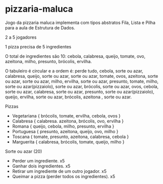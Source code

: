 # pizzaria-maluca

Jogo da pizzaria maluca implementa com tipos abstratos Fila, Lista e Pilha para a aula de Estrutura de Dados.

2 a 5 jogadores

1 pizza precisa de 5 ingredientes

O total de ingredientes são 10: cebola, calabresa, queijo, tomate, ovo, azeitona, milho, presunto, brócolis, ervilha.

O tabuleiro é circular e a ordem é: perde tudo, cebola, sorte ou azar, calabresa, queijo, sorte ou azar, sorte ou azar, tomate, ovos, azeitona, sorte ou azar, sorte ou azar, milho, ervilha,  sorte ou azar, presunto, tomate, milho, sorte ou azar(pizzaiolo), sorte ou azar, brócolis, sorte ou azar, ovos, cebola, sorte ou azar, calabresa, sorte ou azar, presunto, sorte ou azar(pizzaiolo), queijo, ervilha, sorte ou azar, brócolis, azeitona , sorte ou azar.
 

Pizzas
- Vegetariana { brócolis, tomate, ervilha, cebola, ovos }
- Calabresa { calabresa. azeitona, brócolis, ovo, ervilha }
- Romana { queijo, cebola, milho, presunto, ervilha }
- Portuguesa { presunto, azeitona, queijo, ovo, milho }
- Toscana { tomate, presunto, azeitona, calabresa, cebola }
- Marguerita { calabresa, brócolis, tomate, queijo, milho }


Sorte ou azar (20)
- Perder um ingrediente. x5
- Ganhar dois ingredientes. x5
- Retirar um ingrediente de um outro jogador. x5
- Queimar a pizza (perder todos os ingredientes). x5
